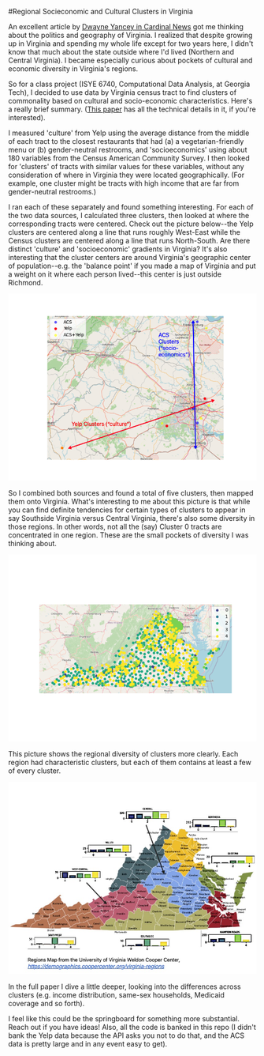 #Regional Socieconomic and Cultural Clusters in Virginia

An excellent article by [Dwayne Yancey in Cardinal News](https://cardinalnews.org/2023/10/11/10-important-things-about-this-years-virginia-elections/) got me thinking about the politics and geography of Virginia. I realized that despite growing up in Virginia and spending my whole life except for two years here, I didn't know that much about the state outside where I'd lived (Northern and Central Virginia). I became especially curious about pockets of cultural and economic diversity in Virginia's regions.

So for a class project (ISYE 6740, Computational Data Analysis, at Georgia Tech), I decided to use data by Virginia census tract to find clusters of commonality based on cultural and socio-economic characteristics. Here's a really brief summary. ([This paper](https://github.com/Charlie-Kramer/va_clusters/blob/main/Va_clusters.pdf) has all the technical details in it, if you're interested). 

I measured 'culture' from Yelp using the average distance from the middle of each tract to the closest restaurants that had (a) a vegetarian-friendly menu or (b) gender-neutral restrooms, and 'socioeconomics' using about 180 variables from the Census American Community Survey. I then looked for 'clusters' of tracts with similar values for these variables, without any consideration of where in Virginia they were located geographically. (For example, one cluster might be tracts with high income that are far from gender-neutral restrooms.)

I ran each of these separately and found something interesting. For each of the two data sources, I calculated three clusters, then looked at where the corresponding tracts were centered. Check out the picture below--the Yelp clusters are centered along a line that runs roughly West-East while the Census clusters are centered along a line that runs North-South. Are there distinct 'culture' and 'socioeconomic' gradients in Virginia? It's also interesting that the cluster centers are around Virginia's geographic center of population--e.g. the 'balance point' if you made a map of Virginia and put a weight on it where each person lived--this center is just outside Richmond. 

![](cluster_centroid_annotated.png)

So I combined both sources and found a total of five clusters, then mapped them onto Virginia. What's interesting to me about this picture is that while you can find definite tendencies for certain types of clusters to appear in say Southside Virginia versus Central Virginia, there's also some diversity in those regions. In other words, not all the (say) Cluster 0 tracts are concentrated in one region. These are the small pockets of diversity I was thinking about. 

![](ACS_Yelp_Cluster_Map.png)

This picture shows the regional diversity of clusters more clearly. Each region had characteristic clusters, but each of them contains at least a few of every cluster. 

![](Cluster_Distrib_by_Region.jpg) 

In the full paper I dive a little deeper, looking into the differences across clusters (e.g. income distribution, same-sex households, Medicaid coverage and so forth). 

I feel like this could be the springboard for something more substantial. Reach out if you have ideas! Also, all the code is banked in this repo (I didn't bank the Yelp data because the API asks you not to do that, and the ACS data is pretty large and in any event easy to get).


